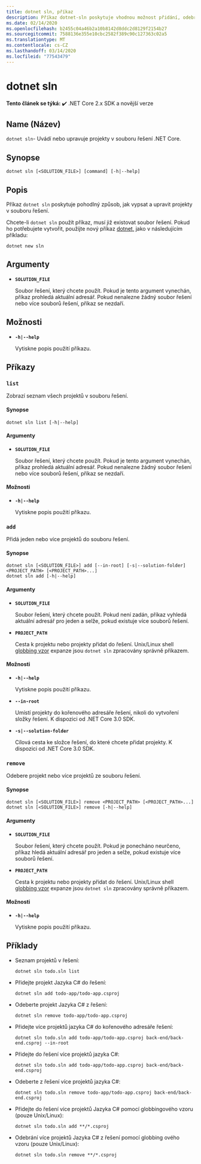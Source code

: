```yaml
---
title: dotnet sln, příkaz
description: Příkaz dotnet-sln poskytuje vhodnou možnost přidání, odebrání a seznamu projektů v souboru řešení.
ms.date: 02/14/2020
ms.openlocfilehash: b2455c04a46b2a10b8142d8ddc2d8129f2154b27
ms.sourcegitcommit: 7588136e355e10cbc2582f389c90c127363c02a5
ms.translationtype: MT
ms.contentlocale: cs-CZ
ms.lasthandoff: 03/14/2020
ms.locfileid: "77543479"
---
```

# <a name="dotnet-sln"></a>dotnet sln

**Tento článek se týká:** ✔️ .NET Core 2.x SDK a novější verze

## <a name="name"></a>Name (Název)

`dotnet sln`- Uvádí nebo upravuje projekty v souboru řešení .NET Core.

## <a name="synopsis"></a>Synopse

```dotnetcli
dotnet sln [<SOLUTION_FILE>] [command] [-h|--help]
```

## <a name="description"></a>Popis

Příkaz `dotnet sln` poskytuje pohodlný způsob, jak vypsat a upravit projekty v souboru řešení.

Chcete-li `dotnet sln` použít příkaz, musí již existovat soubor řešení. Pokud ho potřebujete vytvořit, použijte nový příkaz [dotnet,](dotnet-new.md) jako v následujícím příkladu:

```dotnetcli
dotnet new sln
```

## <a name="arguments"></a>Argumenty

- **`SOLUTION_FILE`**

  Soubor řešení, který chcete použít. Pokud je tento argument vynechán, příkaz prohledá aktuální adresář. Pokud nenalezne žádný soubor řešení nebo více souborů řešení, příkaz se nezdaří.

## <a name="options"></a>Možnosti

- **`-h|--help`**

  Vytiskne popis použití příkazu.

## <a name="commands"></a>Příkazy

### `list`

Zobrazí seznam všech projektů v souboru řešení.

#### <a name="synopsis"></a>Synopse

```dotnetcli
dotnet sln list [-h|--help]
```

#### <a name="arguments"></a>Argumenty

- **`SOLUTION_FILE`**

  Soubor řešení, který chcete použít. Pokud je tento argument vynechán, příkaz prohledá aktuální adresář. Pokud nenalezne žádný soubor řešení nebo více souborů řešení, příkaz se nezdaří.

#### <a name="options"></a>Možnosti

- **`-h|--help`**

  Vytiskne popis použití příkazu.
  
### `add`

Přidá jeden nebo více projektů do souboru řešení.

#### <a name="synopsis"></a>Synopse

```dotnetcli
dotnet sln [<SOLUTION_FILE>] add [--in-root] [-s|--solution-folder] <PROJECT_PATH> [<PROJECT_PATH>...]
dotnet sln add [-h|--help]
```

#### <a name="arguments"></a>Argumenty

- **`SOLUTION_FILE`**

  Soubor řešení, který chcete použít. Pokud není zadán, příkaz vyhledá aktuální adresář pro jeden a selže, pokud existuje více souborů řešení.

- **`PROJECT_PATH`**

  Cesta k projektu nebo projekty přidat do řešení. Unix/Linux shell [globbing vzor](https://en.wikipedia.org/wiki/Glob_(programming)) expanze jsou `dotnet sln` zpracovány správně příkazem.

#### <a name="options"></a>Možnosti

- **`-h|--help`**

  Vytiskne popis použití příkazu.

- **`--in-root`**

  Umístí projekty do kořenového adresáře řešení, nikoli do vytvoření složky řešení. K dispozici od .NET Core 3.0 SDK.

- **`-s|--solution-folder`**

  Cílová cesta ke složce řešení, do které chcete přidat projekty. K dispozici od .NET Core 3.0 SDK.

### `remove`

Odebere projekt nebo více projektů ze souboru řešení.

#### <a name="synopsis"></a>Synopse

```dotnetcli
dotnet sln [<SOLUTION_FILE>] remove <PROJECT_PATH> [<PROJECT_PATH>...]
dotnet sln [<SOLUTION_FILE>] remove [-h|--help]
```

#### <a name="arguments"></a>Argumenty

- **`SOLUTION_FILE`**

  Soubor řešení, který chcete použít. Pokud je ponecháno neurčeno, příkaz hledá aktuální adresář pro jeden a selže, pokud existuje více souborů řešení.

- **`PROJECT_PATH`**

  Cesta k projektu nebo projekty přidat do řešení. Unix/Linux shell [globbing vzor](https://en.wikipedia.org/wiki/Glob_(programming)) expanze jsou `dotnet sln` zpracovány správně příkazem.

#### <a name="options"></a>Možnosti

- **`-h|--help`**

  Vytiskne popis použití příkazu.

## <a name="examples"></a>Příklady

- Seznam projektů v řešení:

  ```dotnetcli
  dotnet sln todo.sln list
  ```

- Přidejte projekt Jazyka C# do řešení:

  ```dotnetcli
  dotnet sln add todo-app/todo-app.csproj
  ```

- Odeberte projekt Jazyka C# z řešení:

  ```dotnetcli
  dotnet sln remove todo-app/todo-app.csproj
  ```

- Přidejte více projektů jazyka C# do kořenového adresáře řešení:

  ```dotnetcli
  dotnet sln todo.sln add todo-app/todo-app.csproj back-end/back-end.csproj --in-root
  ```

- Přidejte do řešení více projektů jazyka C#:

  ```dotnetcli
  dotnet sln todo.sln add todo-app/todo-app.csproj back-end/back-end.csproj
  ```

- Odeberte z řešení více projektů jazyka C#:

  ```dotnetcli
  dotnet sln todo.sln remove todo-app/todo-app.csproj back-end/back-end.csproj
  ```

- Přidejte do řešení více projektů Jazyka C# pomocí globbingového vzoru (pouze Unix/Linux):

  ```dotnetcli
  dotnet sln todo.sln add **/*.csproj
  ```

- Odebrání více projektů Jazyka C# z řešení pomocí globbing ového vzoru (pouze Unix/Linux):

  ```dotnetcli
  dotnet sln todo.sln remove **/*.csproj
  ```
